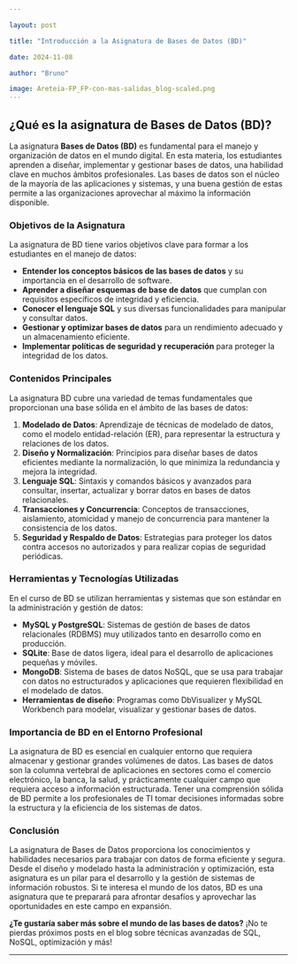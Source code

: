 ```yaml
---

layout: post

title: "Introducción a la Asignatura de Bases de Datos (BD)"

date: 2024-11-08

author: "Bruno"

image: Areteia-FP_FP-con-mas-salidas_blog-scaled.png
---
```


## ¿Qué es la asignatura de Bases de Datos (BD)?

La asignatura **Bases de Datos (BD)** es fundamental para el manejo y organización de datos en el mundo digital. En esta materia, los estudiantes aprenden a diseñar, implementar y gestionar bases de datos, una habilidad clave en muchos ámbitos profesionales. Las bases de datos son el núcleo de la mayoría de las aplicaciones y sistemas, y una buena gestión de estas permite a las organizaciones aprovechar al máximo la información disponible.

### Objetivos de la Asignatura

La asignatura de BD tiene varios objetivos clave para formar a los estudiantes en el manejo de datos:

- **Entender los conceptos básicos de las bases de datos** y su importancia en el desarrollo de software.
- **Aprender a diseñar esquemas de base de datos** que cumplan con requisitos específicos de integridad y eficiencia.
- **Conocer el lenguaje SQL** y sus diversas funcionalidades para manipular y consultar datos.
- **Gestionar y optimizar bases de datos** para un rendimiento adecuado y un almacenamiento eficiente.
- **Implementar políticas de seguridad y recuperación** para proteger la integridad de los datos.

### Contenidos Principales

La asignatura BD cubre una variedad de temas fundamentales que proporcionan una base sólida en el ámbito de las bases de datos:

1. **Modelado de Datos**: Aprendizaje de técnicas de modelado de datos, como el modelo entidad-relación (ER), para representar la estructura y relaciones de los datos.
2. **Diseño y Normalización**: Principios para diseñar bases de datos eficientes mediante la normalización, lo que minimiza la redundancia y mejora la integridad.
3. **Lenguaje SQL**: Sintaxis y comandos básicos y avanzados para consultar, insertar, actualizar y borrar datos en bases de datos relacionales.
4. **Transacciones y Concurrencia**: Conceptos de transacciones, aislamiento, atomicidad y manejo de concurrencia para mantener la consistencia de los datos.
5. **Seguridad y Respaldo de Datos**: Estrategias para proteger los datos contra accesos no autorizados y para realizar copias de seguridad periódicas.

### Herramientas y Tecnologías Utilizadas

En el curso de BD se utilizan herramientas y sistemas que son estándar en la administración y gestión de datos:

- **MySQL y PostgreSQL**: Sistemas de gestión de bases de datos relacionales (RDBMS) muy utilizados tanto en desarrollo como en producción.
- **SQLite**: Base de datos ligera, ideal para el desarrollo de aplicaciones pequeñas y móviles.
- **MongoDB**: Sistema de bases de datos NoSQL, que se usa para trabajar con datos no estructurados y aplicaciones que requieren flexibilidad en el modelado de datos.
- **Herramientas de diseño**: Programas como DbVisualizer y MySQL Workbench para modelar, visualizar y gestionar bases de datos.

### Importancia de BD en el Entorno Profesional

La asignatura de BD es esencial en cualquier entorno que requiera almacenar y gestionar grandes volúmenes de datos. Las bases de datos son la columna vertebral de aplicaciones en sectores como el comercio electrónico, la banca, la salud, y prácticamente cualquier campo que requiera acceso a información estructurada. Tener una comprensión sólida de BD permite a los profesionales de TI tomar decisiones informadas sobre la estructura y la eficiencia de los sistemas de datos.

### Conclusión

La asignatura de Bases de Datos proporciona los conocimientos y habilidades necesarios para trabajar con datos de forma eficiente y segura. Desde el diseño y modelado hasta la administración y optimización, esta asignatura es un pilar para el desarrollo y la gestión de sistemas de información robustos. Si te interesa el mundo de los datos, BD es una asignatura que te preparará para afrontar desafíos y aprovechar las oportunidades en este campo en expansión.

**¿Te gustaría saber más sobre el mundo de las bases de datos?** ¡No te pierdas próximos posts en el blog sobre técnicas avanzadas de SQL, NoSQL, optimización y más!

---